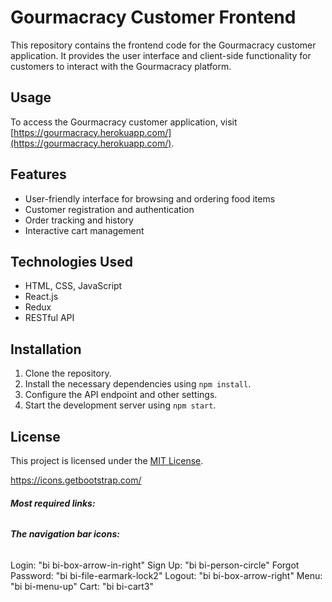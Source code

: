 # Gourmacracy Customer Frontend

This repository contains the frontend code for the Gourmacracy customer application. It provides the user interface and client-side functionality for customers to interact with the Gourmacracy platform.

## Usage

To access the Gourmacracy customer application, visit [https://gourmacracy.herokuapp.com/](https://gourmacracy.herokuapp.com/).

## Features

- User-friendly interface for browsing and ordering food items
- Customer registration and authentication
- Order tracking and history
- Interactive cart management

## Technologies Used

- HTML, CSS, JavaScript
- React.js
- Redux
- RESTful API

## Installation

1. Clone the repository.
2. Install the necessary dependencies using `npm install`.
3. Configure the API endpoint and other settings.
4. Start the development server using `npm start`.

## License

This project is licensed under the [MIT License](LICENSE).

https://icons.getbootstrap.com/ 

###### **Most required links:**

<link rel="stylesheet" href="https://cdn.jsdelivr.net/npm/bootstrap-icons@1.8.2/font/bootstrap-icons.css">
<link href="https://cdn.jsdelivr.net/npm/bootstrap@5.0.2/dist/css/bootstrap.min.css" rel="stylesheet" integrity="sha384-EVSTQN3/azprG1Anm3QDgpJLIm9Nao0Yz1ztcQTwFspd3yD65VohhpuuCOmLASjC" crossorigin="anonymous">
<link rel="stylesheet" href="stylesheets/style.css">

###### **The navigation bar icons:**
Login: "bi bi-box-arrow-in-right"
Sign Up: "bi bi-person-circle"
Forgot Password: "bi bi-file-earmark-lock2"
Logout: "bi bi-box-arrow-right"
Menu: "bi bi-menu-up"
Cart: "bi bi-cart3"
